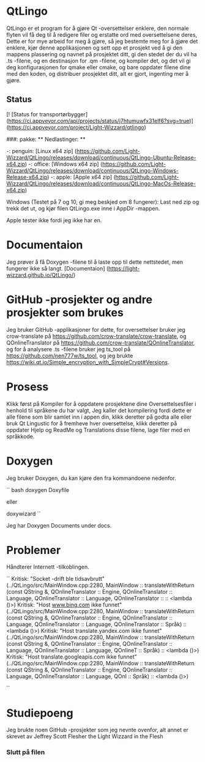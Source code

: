 # QtLingo

QtLingo er et program for å gjøre Qt -oversettelser enklere,
den normale flyten vil få deg til å redigere filer og erstatte ord med oversettelsene deres,
Dette er for mye arbeid for meg å gjøre,
så jeg bestemte meg for å gjøre det enklere,
kjør denne applikasjonen og sett opp et prosjekt ved å gi den mappens plassering og navnet på prosjektet ditt,
gi den stedet der du vil ha .ts -filene,
og en destinasjon for .qm -filene,
og kompiler det,
og det vil gi deg konfigurasjonen for qmake eller cmake,
og bare oppdater filene dine med den koden,
og distribuer prosjektet ditt,
alt er gjort, ingenting mer å gjøre.

## Status

[! [Status for transportørbygger] (https://ci.appveyor.com/api/projects/status/j7htumuwfx31elf6?svg=true)] (https://ci.appveyor.com/project/Light-Wizzard/qtlingo)

###: pakke: ** Nedlastinger: **

-: penguin: [Linux x64 zip] (https://github.com/Light-Wizzard/QtLingo/releases/download/continuous/QtLingo-Ubuntu-Release-x64.zip)
-: office: [Windows x64 zip] (https://github.com/Light-Wizzard/QtLingo/releases/download/continuous/QtLingo-Windows-Release-x64.zip)
-: apple: [Apple x64 zip] (https://github.com/Light-Wizzard/QtLingo/releases/download/continuous/QtLingo-MacOs-Release-x64.zip)

Windows (Testet på 7 og 10, gi meg beskjed om 8 fungerer): Last ned zip og trekk det ut,
og kjør filen QtLingo.exe inne i AppDir -mappen.

Apple tester ikke fordi jeg ikke har en.

# Documentaion

Jeg prøver å få Doxygen -filene til å laste opp til dette nettstedet, men fungerer ikke så langt.
[Documentaion] (https://light-wizzard.github.io/QtLingo/)

# GitHub -prosjekter og andre prosjekter som brukes

Jeg bruker GitHub -applikasjoner for dette,
for oversettelser bruker jeg crow-translate på https://github.com/crow-translate/crow-translate,
og QOnlineTranslator på https://github.com/crow-translate/QOnlineTranslator,
og for å analysere .ts -filene bruker jeg ts_tool på https://github.com/nen777w/ts_tool,
og jeg brukte https://wiki.qt.io/Simple_encryption_with_SimpleCrypt#Versions.

# Prosess

Klikk først på Kompiler for å oppdatere prosjektene dine Oversettelsesfiler i henhold til språkene du har valgt,
Jeg kaller det kompilering fordi dette er alle filene som blir samlet inn i appen din,
klikk deretter på godta alle eller bruk Qt Lingustic for å fremheve hver oversettelse,
klikk deretter på oppdater Hjelp og ReadMe og Translations disse filene,
lage filer med en språkkode.

# Doxygen

Jeg bruker Doxygen, du kan kjøre den fra kommandoene nedenfor.

`` bash
doxygen Doxyfile

eller

doxywizard
``

Jeg har Doxygen Documents under docs.

# Problemer

Håndterer Internett -tilkoblingen.

``
Kritisk: "Socket -drift ble tidsavbrutt" (../QtLingo/src/MainWindow.cpp:2280, MainWindow :: translateWithReturn (const QString &, QOnlineTranslator :: Engine, QOnlineTranslator :: Language, QOnlineTranslator :: Language, QOnlineTranslator :: :: <lambda ()>)
Kritisk: "Host www.bing.com ikke funnet" (../QtLingo/src/MainWindow.cpp:2280, MainWindow :: translateWithReturn (const QString &, QOnlineTranslator :: Engine, QOnlineTranslator :: Language, QOnlineTranslator :: Language, QOnlineTranslator :: Språk) :: <lambda ()>)
Kritisk: "Host translate.yandex.com ikke funnet" (../QtLingo/src/MainWindow.cpp:2280, MainWindow :: translateWithReturn (const QString &, QOnlineTranslator :: Engine, QOnlineTranslator :: Language, QOnlineTranslator :: Language, QOnlineT :: Språk) :: <lambda ()>)
Kritisk: "Host translate.googleapis.com ikke funnet" (../QtLingo/src/MainWindow.cpp:2280, MainWindow :: translateWithReturn (const QString &, QOnlineTranslator :: Engine, QOnlineTranslator :: Language, QOnlineTranslator :: Language, QOnl :: Språk) :: <lambda ()>)

``

# Studiepoeng

Jeg brukte noen GitHub -prosjekter som jeg nevnte ovenfor, alt annet er
skrevet av Jeffrey Scott Flesher the Light Wizzard in the Flesh

### Slutt på filen